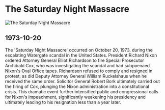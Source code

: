 # The Saturday Night Massacre

![The Saturday Night Massacre](https://ca-times.brightspotcdn.com/dims4/default/db9c1f9/2147483647/strip/true/crop/705x2048+0+0/resize/1200x3486!/quality/75/?url=https%3A%2F%2Fcalifornia-times-brightspot.s3.amazonaws.com%2F2d%2F2b%2F42d47d7fffca6da4a44e2c63ff64%2Fla-mcgarvey-1485834797-snap-photo)

## 1973-10-20

The 'Saturday Night Massacre' occurred on October 20, 1973, during the escalating Watergate scandal in the United States. President Richard Nixon ordered Attorney General Elliot Richardson to fire Special Prosecutor Archibald Cox, who was investigating the scandal and had subpoenaed Nixon's Oval Office tapes. Richardson refused to comply and resigned in protest, as did Deputy Attorney General William Ruckelshaus when he received the same order. Solicitor General Robert Bork ultimately carried out the firing of Cox, plunging the Nixon administration into a constitutional crisis. This dramatic event further intensified public and congressional calls for Nixon's impeachment, significantly weakening his presidency and ultimately leading to his resignation less than a year later.